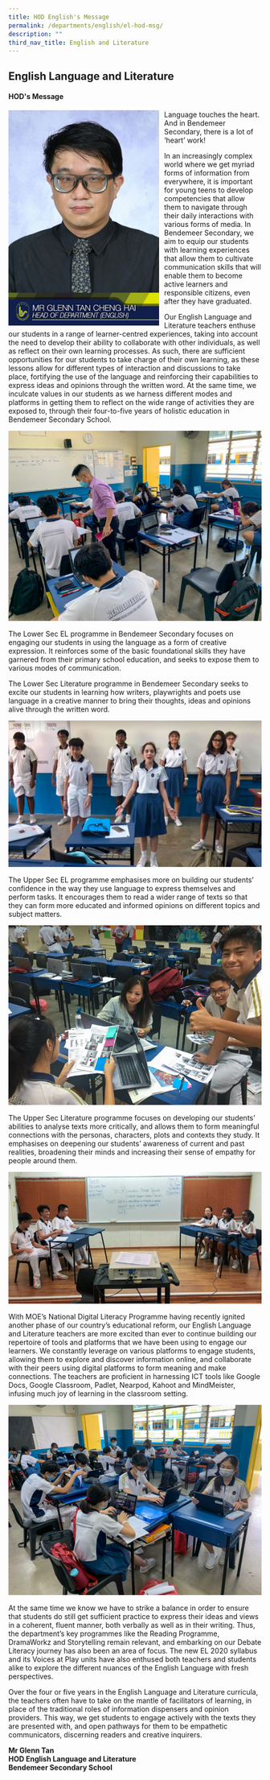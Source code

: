 ```yaml
---
title: HOD English's Message
permalink: /departments/english/el-hod-msg/
description: ""
third_nav_title: English and Literature
---
```

## **English Language and Literature**

#### HOD's  Message

<p style="float:left; margin: 0 10px 0px 0">
<img src="/images/Departments/el-glenntan.jpg" alt="HOD English" style="width:300px" /></p>
<p style="text-align:justify">

Language touches the heart. And in Bendemeer Secondary, there is a lot of ‘heart’ work!

In an increasingly complex world where we get myriad forms of information from everywhere, it is important for young teens to develop competencies that allow them to navigate through their daily interactions with various forms of media. In Bendemeer Secondary, we aim to equip our students with learning experiences that allow them to cultivate communication skills that will enable them to become active learners and responsible citizens, even after they have graduated.

Our English Language and Literature teachers enthuse our students in a range of learner-centred experiences, taking into account the need to develop their ability to collaborate with other individuals, as well as reflect on their own learning processes. As such, there are sufficient opportunities for our students to take charge of their own learning, as these lessons allow for different types of interaction and discussions to take place, fortifying the use of the language and reinforcing their capabilities to express ideas and opinions through the written word. At the same time, we inculcate values in our students as we harness different modes and platforms in getting them to reflect on the wide range of activities they are exposed to, through their four-to-five years of holistic education in Bendemeer Secondary School.</p>

![English Language and Literature](/images/Departments/EL-PicA-1024x768.jpg)

The Lower Sec EL programme in Bendemeer Secondary focuses on engaging our students in using the language as a form of creative expression. It reinforces some of the basic foundational skills they have garnered from their primary school education, and seeks to expose them to various modes of communication.

The Lower Sec Literature programme in Bendemeer Secondary seeks to excite our students in learning how writers, playwrights and poets use language in a creative manner to bring their thoughts, ideas and opinions alive through the written word.

![English Language and Literature](/images/Departments/EL-PicD.jpg)

The Upper Sec EL programme emphasises more on building our students’ confidence in the way they use language to express themselves and perform tasks. It encourages them to read a wider range of texts so that they can form more educated and informed opinions on different topics and subject matters.


![English Language and Literature](/images/Departments/EL-PicB.jpg)

The Upper Sec Literature programme focuses on developing our students’ abilities to analyse texts more critically, and allows them to form meaningful connections with the personas, characters, plots and contexts they study. It emphasises on deepening our students’ awareness of current and past realities, broadening their minds and increasing their sense of empathy for people around them.

![English Language and Literature](/images/Departments/EL-PicE.jpg)

With MOE’s National Digital Literacy Programme having recently ignited another phase of our country’s educational reform, our English Language and Literature teachers are more excited than ever to continue building our repertoire of tools and platforms that we have been using to engage our learners.  We constantly leverage on various platforms to engage students, allowing them to explore and discover information online, and collaborate with their peers using digital platforms to form meaning and make connections. The teachers are proficient in harnessing ICT tools like Google Docs, Google Classroom, Padlet, Nearpod, Kahoot and MindMeister, infusing much joy of learning in the classroom setting.

![English Language and Literature](/images/Departments/EL-PicF.jpg)

At the same time we know we have to strike a balance in order to ensure that students do still get sufficient practice to express their ideas and views in a coherent, fluent manner, both verbally as well as in their writing. Thus, the department’s key programmes like the Reading Programme, DramaWorkz and Storytelling remain relevant, and embarking on our Debate Literacy journey has also been an area of focus. The new EL 2020 syllabus and its Voices at Play units have also enthused both teachers and students alike to explore the different nuances of the English Language with fresh perspectives.

Over the four or five years in the English Language and Literature curricula, the teachers often have to take on the mantle of facilitators of learning, in place of the traditional roles of information dispensers and opinion providers. This way, we get students to engage actively with the texts they are presented with, and open pathways for them to be empathetic communicators, discerning readers and creative inquirers.


**Mr Glenn Tan <br>
HOD English Language and Literature <br>
Bendemeer Secondary School**